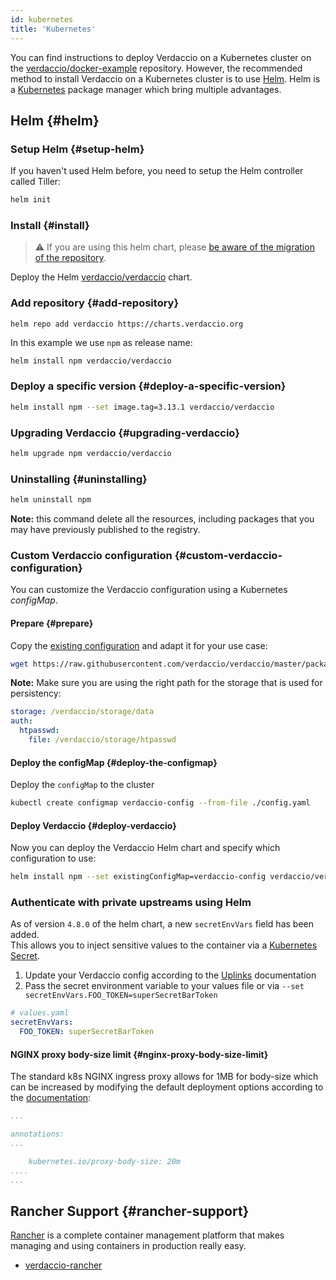 ```yaml
---
id: kubernetes
title: 'Kubernetes'
---
```


You can find instructions to deploy Verdaccio on a Kubernetes cluster on the
[verdaccio/docker-example](https://github.com/verdaccio/verdaccio/tree/5.x/docker-examples/kubernetes-example)
repository. However, the recommended method to install Verdaccio on a Kubernetes
cluster is to use [Helm](https://helm.sh). Helm is a
[Kubernetes](https://kubernetes.io) package manager which bring multiple
advantages.

## Helm {#helm}

### Setup Helm {#setup-helm}

If you haven't used Helm before, you need to setup the Helm controller called
Tiller:

```bash
helm init
```

### Install {#install}

> ⚠️ If you are using this helm chart, please [be aware of the migration of the repository](https://github.com/verdaccio/verdaccio/issues/1767).

Deploy the Helm [verdaccio/verdaccio](https://github.com/verdaccio/charts)
chart.

### Add repository {#add-repository}

```
helm repo add verdaccio https://charts.verdaccio.org
```

In this example we use `npm` as release name:

```bash
helm install npm verdaccio/verdaccio
```

### Deploy a specific version {#deploy-a-specific-version}

```bash
helm install npm --set image.tag=3.13.1 verdaccio/verdaccio
```

### Upgrading Verdaccio {#upgrading-verdaccio}

```bash
helm upgrade npm verdaccio/verdaccio
```

### Uninstalling {#uninstalling}

```bash
helm uninstall npm
```

**Note:** this command delete all the resources, including packages that you may
have previously published to the registry.

### Custom Verdaccio configuration {#custom-verdaccio-configuration}

You can customize the Verdaccio configuration using a Kubernetes _configMap_.

#### Prepare {#prepare}

Copy the [existing configuration](https://github.com/verdaccio/verdaccio/blob/master/conf/docker.yaml)
and adapt it for your use case:

```bash
wget https://raw.githubusercontent.com/verdaccio/verdaccio/master/packages/config/src/conf/docker.yaml -O config.yaml
```

**Note:** Make sure you are using the right path for the storage that is used for
persistency:

```yaml
storage: /verdaccio/storage/data
auth:
  htpasswd:
    file: /verdaccio/storage/htpasswd
```

#### Deploy the configMap {#deploy-the-configmap}

Deploy the `configMap` to the cluster

```bash
kubectl create configmap verdaccio-config --from-file ./config.yaml
```

#### Deploy Verdaccio {#deploy-verdaccio}

Now you can deploy the Verdaccio Helm chart and specify which configuration to
use:

```bash
helm install npm --set existingConfigMap=verdaccio-config verdaccio/verdaccio
```

### Authenticate with private upstreams using Helm

As of version `4.8.0` of the helm chart, a new `secretEnvVars` field has been added.  
This allows you to inject sensitive values to the container via a [Kubernetes Secret](https://kubernetes.io/docs/concepts/configuration/secret/).

1. Update your Verdaccio config according to the [Uplinks](./uplinks.md#auth-property) documentation
2. Pass the secret environment variable to your values file or via `--set secretEnvVars.FOO_TOKEN=superSecretBarToken`

```yaml
# values.yaml
secretEnvVars:
  FOO_TOKEN: superSecretBarToken
```

#### NGINX proxy body-size limit {#nginx-proxy-body-size-limit}

The standard k8s NGINX ingress proxy allows for 1MB for body-size which can be increased
by modifying the default deployment options according to the [documentation](https://kubernetes.github.io/ingress-nginx/user-guide/nginx-configuration/annotations/#custom-max-body-size):

```yaml
...

annotations:
...

    kubernetes.io/proxy-body-size: 20m
....
...

```

## Rancher Support {#rancher-support}

[Rancher](http://rancher.com/) is a complete container management platform that makes managing and using containers in production really easy.

- [verdaccio-rancher](https://github.com/lgaticaq/verdaccio-rancher)
